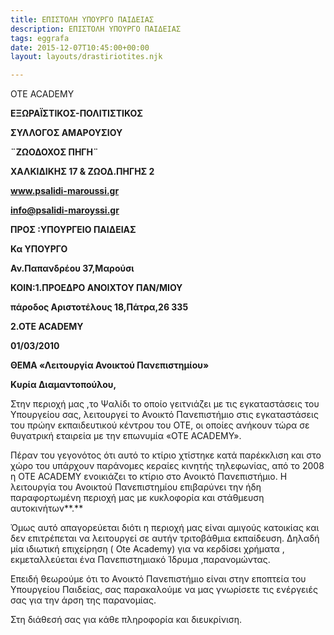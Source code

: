 ```yaml
---
title: ΕΠΙΣΤΟΛΗ ΥΠΟΥΡΓΟ ΠΑΙΔΕΙΑΣ
description: ΕΠΙΣΤΟΛΗ ΥΠΟΥΡΓΟ ΠΑΙΔΕΙΑΣ
tags: eggrafa
date: 2015-12-07T10:45:00+00:00
layout: layouts/drastiriotites.njk

---
```


ΟΤΕ ACADEMY

<!-- excerpt -->

**EΞΩΡΑΪΣΤΙΚΟΣ-ΠΟΛΙΤΙΣΤΙΚΟΣ**

**ΣΥΛΛΟΓΟΣ ΑΜΑΡΟΥΣΙΟΥ**

**¨ΖΩΟΔΟΧΟΣ ΠΗΓΗ¨**

**ΧΑΛΚΙΔΙΚΗΣ 17 &amp; ΖΩΟΔ.ΠΗΓΗΣ 2**

**www.psalidi-maroussi.gr**

**info@psalidi-maroyssi.gr**

**ΠΡΟΣ :ΥΠΟΥΡΓΕΙΟ ΠΑΙΔΕΙΑΣ**

**Κα ΥΠΟΥΡΓΟ**

**Αν.Παπανδρέου 37,Μαρούσι**

**ΚΟΙΝ:1.ΠΡΟΕΔΡΟ ΑΝΟΙΧΤΟΥ ΠΑΝ/ΜΙΟΥ**

**πάροδος Αριστοτέλους 18,Πάτρα,26 335**

**2.ΟΤΕ ACADEMY**

**01/03/2010**

**ΘΕΜΑ «Λειτουργία Ανοικτού Πανεπιστημίου»**

**Κυρία Διαμαντοπούλου,**

Στην περιοχή μας ,το Ψαλίδι το οποίο γειτνιάζει με τις εγκαταστάσεις του Υπουργείου σας, λειτουργεί το Ανοικτό Πανεπιστήμιο στις εγκαταστάσεις του πρώην εκπαιδευτικού κέντρου του ΟΤΕ, οι οποίες ανήκουν τώρα σε θυγατρική εταιρεία με την επωνυμία «OTE ACADEMY».

Πέραν του γεγονότος ότι αυτό το κτίριο χτίστηκε κατά παρέκκλιση και στο χώρο του υπάρχουν παράνομες κεραίες κινητής τηλεφωνίας, από το 2008 η ΟΤΕ ACADEMY ενοικιάζει το κτίριο στο Ανοικτό Πανεπιστήμιο. Η λειτουργία του Ανοικτού Πανεπιστημίου επιβαρύνει την ήδη παραφορτωμένη περιοχή μας με κυκλοφορία και στάθμευση αυτοκινήτων**.**

Όμως αυτό απαγορεύεται διότι η περιοχή μας είναι αμιγούς κατοικίας και δεν επιτρέπεται να λειτουργεί σε αυτήν τριτοβάθμια εκπαίδευση. Δηλαδή μία ιδιωτική επιχείρηση ( Ote Academy) για να κερδίσει χρήματα , εκμεταλλεύεται ένα Πανεπιστημιακό Ίδρυμα ,παρανομώντας.

Επειδή θεωρούμε ότι το Ανοικτό Πανεπιστήμιο είναι στην εποπτεία του Υπουργείου Παιδείας, σας παρακαλούμε να μας γνωρίσετε τις ενέργειές σας για την άρση της παρανομίας.

Στη διάθεσή σας για κάθε πληροφορία και διευκρίνιση.
